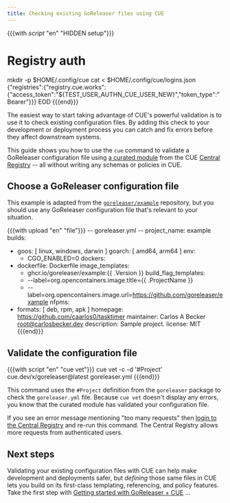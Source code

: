 ```yaml
---
title: Checking existing GoReleaser files using CUE
---
```


{{{with _script_ "en" "HIDDEN setup"}}}
# Registry auth
mkdir -p $HOME/.config/cue
cat <<EOD > $HOME/.config/cue/logins.json
{"registries":{"registry.cue.works":{"access_token":"${TEST_USER_AUTHN_CUE_USER_NEW}","token_type":"Bearer"}}}
EOD
{{{end}}}

The easiest way to start taking advantage of CUE's powerful validation is to
use it to check existing configuration files.
By adding this check to your development or deployment process
you can catch and fix errors before they affect downstream
systems.

This guide shows you how to use the `cue` command to validate a GoReleaser
configuration file using
[a curated module](../curated-module-goreleaser/index.md) from the
CUE [Central Registry](https://registry.cue.works) -- all without writing any
schemas or policies in CUE.

<!--more-->

## Choose a GoReleaser configuration file

This example is adapted from the
[`goreleaser/example`](https://github.com/goreleaser/example/blob/master/.goreleaser.yaml)
repository, but you should use any GoReleaser configuration file that's
relevant to your situation.

{{{with upload "en" "file"}}}
-- goreleaser.yml --
project_name: example
builds:
  - goos: [ linux, windows, darwin ]
    goarch: [ amd64, arm64 ]
    env:
      - CGO_ENABLED=0
dockers:
  - dockerfile: Dockerfile
    image_templates:
      - ghcr.io/goreleaser/example:{{ .Version }}
    build_flag_templates:
      - --label=org.opencontainers.image.title={{ .ProjectName }}
      - --label=org.opencontainers.image.url=https://github.com/goreleaser/example
nfpms:
  - formats: [ deb, rpm, apk ]
    homepage: https://github.com/caarlos0/tasktimer
    maintainer: Carlos A Becker <root@carlosbecker.dev>
    description: Sample project.
    license: MIT
{{{end}}}

## Validate the configuration file

{{{with script "en" "cue vet"}}}
cue vet -c -d '#Project' cue.dev/x/goreleaser@latest goreleaser.yml
{{{end}}}

This command uses the `#Project` definition from the `goreleaser` package to
check the `goreleaser.yml` file. Because `cue vet` doesn't display any errors,
you know that the curated module has validated your configuration file.

If you see an error message mentioning "too many requests" then
[login to the Central Registry](../login-central-registry/index.md)
and re-run this command.
The Central Registry allows more requests from authenticated users.

## Next steps

Validating your existing configuration files with CUE can help make development
and deployments safer, but *defining* those same files in CUE lets you build on
its first-class templating, referencing, and policy features. Take the first
step with
[Getting started with GoReleaser + CUE](../getting-started-with-goreleaser-cue/index.md)
...
